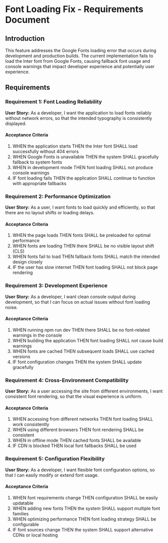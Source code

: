 # Font Loading Fix - Requirements Document

## Introduction

This feature addresses the Google Fonts loading error that occurs during development and production builds. The current implementation fails to load the Inter font from Google Fonts, causing fallback font usage and console warnings that impact developer experience and potentially user experience.

## Requirements

### Requirement 1: Font Loading Reliability

**User Story:** As a developer, I want the application to load fonts reliably without network errors, so that the intended typography is consistently displayed.

#### Acceptance Criteria

1. WHEN the application starts THEN the Inter font SHALL load successfully without 404 errors
2. WHEN Google Fonts is unavailable THEN the system SHALL gracefully fallback to system fonts
3. WHEN in development mode THEN font loading SHALL not produce console warnings
4. IF font loading fails THEN the application SHALL continue to function with appropriate fallbacks

### Requirement 2: Performance Optimization

**User Story:** As a user, I want fonts to load quickly and efficiently, so that there are no layout shifts or loading delays.

#### Acceptance Criteria

1. WHEN the page loads THEN fonts SHALL be preloaded for optimal performance
2. WHEN fonts are loading THEN there SHALL be no visible layout shift (CLS)
3. WHEN fonts fail to load THEN fallback fonts SHALL match the intended design closely
4. IF the user has slow internet THEN font loading SHALL not block page rendering

### Requirement 3: Development Experience

**User Story:** As a developer, I want clean console output during development, so that I can focus on actual issues without font loading noise.

#### Acceptance Criteria

1. WHEN running npm run dev THEN there SHALL be no font-related warnings in the console
2. WHEN building the application THEN font loading SHALL not cause build warnings
3. WHEN fonts are cached THEN subsequent loads SHALL use cached versions
4. IF font configuration changes THEN the system SHALL update gracefully

### Requirement 4: Cross-Environment Compatibility

**User Story:** As a user accessing the site from different environments, I want consistent font rendering, so that the visual experience is uniform.

#### Acceptance Criteria

1. WHEN accessing from different networks THEN font loading SHALL work consistently
2. WHEN using different browsers THEN font rendering SHALL be consistent
3. WHEN in offline mode THEN cached fonts SHALL be available
4. IF CDN is blocked THEN local font fallbacks SHALL be used

### Requirement 5: Configuration Flexibility

**User Story:** As a developer, I want flexible font configuration options, so that I can easily modify or extend font usage.

#### Acceptance Criteria

1. WHEN font requirements change THEN configuration SHALL be easily updatable
2. WHEN adding new fonts THEN the system SHALL support multiple font families
3. WHEN optimizing performance THEN font loading strategy SHALL be configurable
4. IF font sources change THEN the system SHALL support alternative CDNs or local hosting